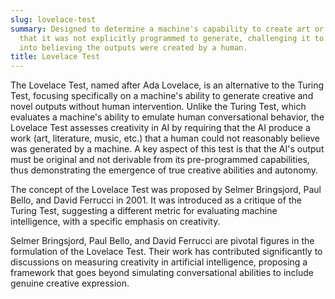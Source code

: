 ```yaml
---
slug: lovelace-test
summary: Designed to determine a machine's capability to create art or other outputs
  that it was not explicitly programmed to generate, challenging it to fool a human
  into believing the outputs were created by a human.
title: Lovelace Test
---
```


The Lovelace Test, named after Ada Lovelace, is an alternative to the Turing Test, focusing specifically on a machine's ability to generate creative and novel outputs without human intervention. Unlike the Turing Test, which evaluates a machine's ability to emulate human conversational behavior, the Lovelace Test assesses creativity in AI by requiring that the AI produce a work (art, literature, music, etc.) that a human could not reasonably believe was generated by a machine. A key aspect of this test is that the AI's output must be original and not derivable from its pre-programmed capabilities, thus demonstrating the emergence of true creative abilities and autonomy.

The concept of the Lovelace Test was proposed by Selmer Bringsjord, Paul Bello, and David Ferrucci in 2001. It was introduced as a critique of the Turing Test, suggesting a different metric for evaluating machine intelligence, with a specific emphasis on creativity.

Selmer Bringsjord, Paul Bello, and David Ferrucci are pivotal figures in the formulation of the Lovelace Test. Their work has contributed significantly to discussions on measuring creativity in artificial intelligence, proposing a framework that goes beyond simulating conversational abilities to include genuine creative expression.